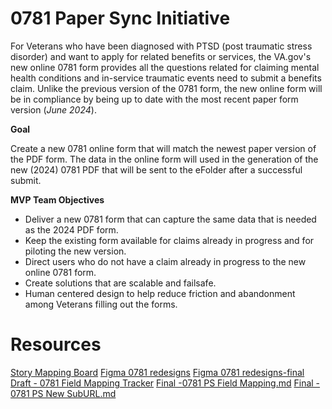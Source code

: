 # 0781 Paper Sync Initiative

For Veterans who have been diagnosed with PTSD (post traumatic stress disorder) and want to apply for related benefits or services, the VA.gov's new online 0781 form provides all the questions related for claiming mental health conditions and in-service traumatic events need to submit a benefits claim. Unlike the previous version of the 0781 form, the new online form will be in compliance by being up to date with the most recent paper form version (_June 2024_). 

**Goal**

Create a new 0781 online form that will match the newest paper version of the PDF form. The data in the online form will used in the generation of the new (2024) 0781 PDF that will be sent to the eFolder after a successful submit. 

**MVP Team Objectives** 
- Deliver a new 0781 form that can capture the same data that is needed as the 2024 PDF form. 
- Keep the existing form available for claims already in progress and for piloting the new version.
- Direct users who do not have a claim already in progress to the new online 0781 form. 
- Create solutions that are scalable and failsafe. 
- Human centered design to help reduce friction and abandonment among Veterans filling out the forms.


# Resources
[Story Mapping Board](https://app.mural.co/t/departmentofveteransaffairs9999/m/departmentofveteransaffairs9999/1718308823134/02c2c9ea74f16b276692af8f31eb65202acc7928?wid=0-1719930043260)
[Figma 0781 redesigns](https://www.figma.com/design/r3Aj9FtLFS989mlVeBsgJg/0781-Redesign?node-id=9856-83462&t=us3dJI6ZkhtJ0Wz8-4)
[Figma 0781 redesigns-final](https://www.figma.com/design/r3Aj9FtLFS989mlVeBsgJg/0781-Redesign?node-id=8144-135894)
[Draft - 0781 Field Mapping Tracker](https://docs.google.com/spreadsheets/d/1pdJ5W-dJ56ysxrtkWl8d6Rsurf2nxXDqb8-7C9oGwcg/edit?gid=354068332#gid=354068332)
[Final -0781 PS Field Mapping.md](https://github.com/department-of-veterans-affairs/va.gov-team/blob/master/products/disability/526ez/0781%20Paper%20Sync/0781%20PS%20Field%20Mapping.md)
[Final - 0781 PS New SubURL.md](https://github.com/department-of-veterans-affairs/va.gov-team/blob/master/products/disability/526ez/0781%20Paper%20Sync/0781%20PS%20New%20SubURL.md)
